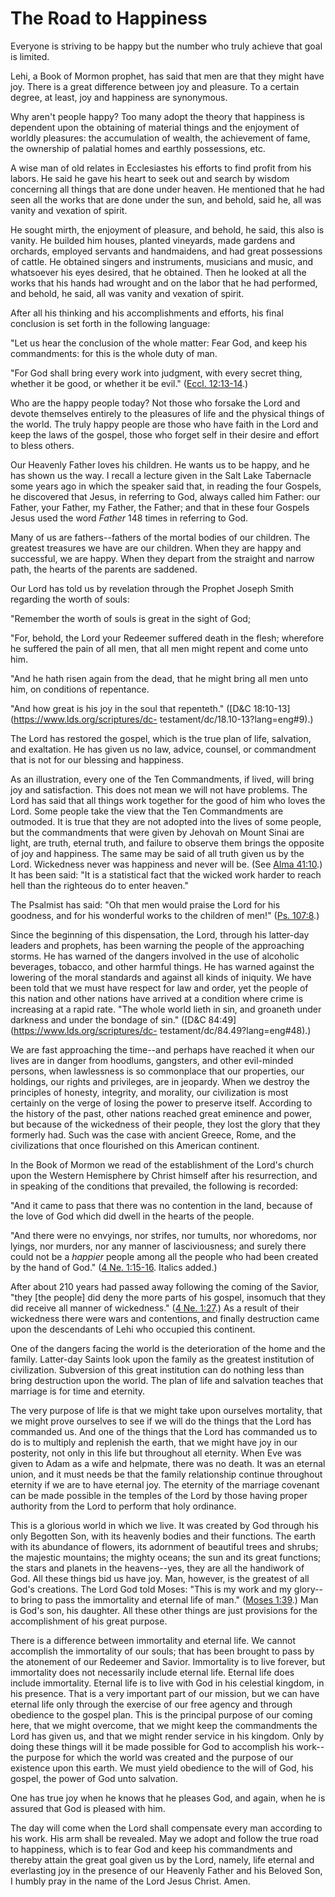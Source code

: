 # The Road to Happiness

Everyone is striving to be happy but the number who truly achieve that goal is
limited.

Lehi, a Book of Mormon prophet, has said that men are that they might have
joy. There is a great difference between joy and pleasure. To a certain
degree, at least, joy and happiness are synonymous.

Why aren't people happy? Too many adopt the theory that happiness is dependent
upon the obtaining of material things and the enjoyment of worldly pleasures:
the accumulation of wealth, the achievement of fame, the ownership of palatial
homes and earthly possessions, etc.

A wise man of old relates in Ecclesiastes his efforts to find profit from his
labors. He said he gave his heart to seek out and search by wisdom concerning
all things that are done under heaven. He mentioned that he had seen all the
works that are done under the sun, and behold, said he, all was vanity and
vexation of spirit.

He sought mirth, the enjoyment of pleasure, and behold, he said, this also is
vanity. He builded him houses, planted vineyards, made gardens and orchards,
employed servants and handmaidens, and had great possessions of cattle. He
obtained singers and instruments, musicians and music, and whatsoever his eyes
desired, that he obtained. Then he looked at all the works that his hands had
wrought and on the labor that he had performed, and behold, he said, all was
vanity and vexation of spirit.

After all his thinking and his accomplishments and efforts, his final
conclusion is set forth in the following language:

"Let us hear the conclusion of the whole matter: Fear God, and keep his
commandments: for this is the whole duty of man.

"For God shall bring every work into judgment, with every secret thing,
whether it be good, or whether it be evil." ([Eccl.
12:13-14](https://www.lds.org/scriptures/ot/eccl/12.13-14?lang=eng#12).)

Who are the happy people today? Not those who forsake the Lord and devote
themselves entirely to the pleasures of life and the physical things of the
world. The truly happy people are those who have faith in the Lord and keep
the laws of the gospel, those who forget self in their desire and effort to
bless others.

Our Heavenly Father loves his children. He wants us to be happy, and he has
shown us the way. I recall a lecture given in the Salt Lake Tabernacle some
years ago in which the speaker said that, in reading the four Gospels, he
discovered that Jesus, in referring to God, always called him Father: our
Father, your Father, my Father, the Father; and that in these four Gospels
Jesus used the word _Father_ 148 times in referring to God.

Many of us are fathers--fathers of the mortal bodies of our children. The
greatest treasures we have are our children. When they are happy and
successful, we are happy. When they depart from the straight and narrow path,
the hearts of the parents are saddened.

Our Lord has told us by revelation through the Prophet Joseph Smith regarding
the worth of souls:

"Remember the worth of souls is great in the sight of God;

"For, behold, the Lord your Redeemer suffered death in the flesh; wherefore he
suffered the pain of all men, that all men might repent and come unto him.

"And he hath risen again from the dead, that he might bring all men unto him,
on conditions of repentance.

"And how great is his joy in the soul that repenteth." ([D&amp;C
18:10-13](https://www.lds.org/scriptures/dc-
testament/dc/18.10-13?lang=eng#9).)

The Lord has restored the gospel, which is the true plan of life, salvation,
and exaltation. He has given us no law, advice, counsel, or commandment that
is not for our blessing and happiness.

As an illustration, every one of the Ten Commandments, if lived, will bring
joy and satisfaction. This does not mean we will not have problems. The Lord
has said that all things work together for the good of him who loves the Lord.
Some people take the view that the Ten Commandments are outmoded. It is true
that they are not adopted into the lives of some people, but the commandments
that were given by Jehovah on Mount Sinai are light, are truth, eternal truth,
and failure to observe them brings the opposite of joy and happiness. The same
may be said of all truth given us by the Lord. Wickedness never was happiness
and never will be. (See [Alma
41:10](https://www.lds.org/scriptures/bofm/alma/41.10?lang=eng#9).) It has
been said: "It is a statistical fact that the wicked work harder to reach hell
than the righteous do to enter heaven."

The Psalmist has said: "Oh that men would praise the Lord for his goodness,
and for his wonderful works to the children of men!" ([Ps.
107:8](https://www.lds.org/scriptures/ot/ps/107.8?lang=eng#7).)

Since the beginning of this dispensation, the Lord, through his latter-day
leaders and prophets, has been warning the people of the approaching storms.
He has warned of the dangers involved in the use of alcoholic beverages,
tobacco, and other harmful things. He has warned against the lowering of the
moral standards and against all kinds of iniquity. We have been told that we
must have respect for law and order, yet the people of this nation and other
nations have arrived at a condition where crime is increasing at a rapid rate.
"The whole world lieth in sin, and groaneth under darkness and under the
bondage of sin." ([D&amp;C 84:49](https://www.lds.org/scriptures/dc-
testament/dc/84.49?lang=eng#48).)

We are fast approaching the time--and perhaps have reached it when our lives
are in danger from hoodlums, gangsters, and other evil-minded persons, when
lawlessness is so commonplace that our properties, our holdings, our rights
and privileges, are in jeopardy. When we destroy the principles of honesty,
integrity, and morality, our civilization is most certainly on the verge of
losing the power to preserve itself. According to the history of the past,
other nations reached great eminence and power, but because of the wickedness
of their people, they lost the glory that they formerly had. Such was the case
with ancient Greece, Rome, and the civilizations that once flourished on this
American continent.

In the Book of Mormon we read of the establishment of the Lord's church upon
the Western Hemisphere by Christ himself after his resurrection, and in
speaking of the conditions that prevailed, the following is recorded:

"And it came to pass that there was no contention in the land, because of the
love of God which did dwell in the hearts of the people.

"And there were no envyings, nor strifes, nor tumults, nor whoredoms, nor
lyings, nor murders, nor any manner of lasciviousness; and surely there could
not be a _happier_ people among all the people who had been created by the
hand of God." ([4 Ne.
1:15-16](https://www.lds.org/scriptures/bofm/4-ne/1.15-16?lang=eng#14).
Italics added.)

After about 210 years had passed away following the coming of the Savior,
"they [the people] did deny the more parts of his gospel, insomuch that they
did receive all manner of wickedness." ([4 Ne.
1:27](https://www.lds.org/scriptures/bofm/4-ne/1.27?lang=eng#26).) As a result
of their wickedness there were wars and contentions, and finally destruction
came upon the descendants of Lehi who occupied this continent.

One of the dangers facing the world is the deterioration of the home and the
family. Latter-day Saints look upon the family as the greatest institution of
civilization. Subversion of this great institution can do nothing less than
bring destruction upon the world. The plan of life and salvation teaches that
marriage is for time and eternity.

The very purpose of life is that we might take upon ourselves mortality, that
we might prove ourselves to see if we will do the things that the Lord has
commanded us. And one of the things that the Lord has commanded us to do is to
multiply and replenish the earth, that we might have joy in our posterity, not
only in this life but throughout all eternity. When Eve was given to Adam as a
wife and helpmate, there was no death. It was an eternal union, and it must
needs be that the family relationship continue throughout eternity if we are
to have eternal joy. The eternity of the marriage covenant can be made
possible in the temples of the Lord by those having proper authority from the
Lord to perform that holy ordinance.

This is a glorious world in which we live. It was created by God through his
only Begotten Son, with its heavenly bodies and their functions. The earth
with its abundance of flowers, its adornment of beautiful trees and shrubs;
the majestic mountains; the mighty oceans; the sun and its great functions;
the stars and planets in the heavens--yes, they are all the handiwork of God.
All these things bid us have joy. Man, however, is the greatest of all God's
creations. The Lord God told Moses: "This is my work and my glory--to bring to
pass the immortality and eternal life of man." ([Moses
1:39](https://www.lds.org/scriptures/pgp/moses/1.39?lang=eng#38).) Man is
God's son, his daughter. All these other things are just provisions for the
accomplishment of his great purpose.

There is a difference between immortality and eternal life. We cannot
accomplish the immortality of our souls; that has been brought to pass by the
atonement of our Redeemer and Savior. Immortality is to live forever, but
immortality does not necessarily include eternal life. Eternal life does
include immortality. Eternal life is to live with God in his celestial
kingdom, in his presence. That is a very important part of our mission, but we
can have eternal life only through the exercise of our free agency and through
obedience to the gospel plan. This is the principal purpose of our coming
here, that we might overcome, that we might keep the commandments the Lord has
given us, and that we might render service in his kingdom. Only by doing these
things will it be made possible for God to accomplish his work--the purpose
for which the world was created and the purpose of our existence upon this
earth. We must yield obedience to the will of God, his gospel, the power of
God unto salvation.

One has true joy when he knows that he pleases God, and again, when he is
assured that God is pleased with him.

The day will come when the Lord shall compensate every man according to his
work. His arm shall be revealed. May we adopt and follow the true road to
happiness, which is to fear God and keep his commandments and thereby attain
the great goal given us by the Lord, namely, life eternal and everlasting joy
in the presence of our Heavenly Father and his Beloved Son, I humbly pray in
the name of the Lord Jesus Christ. Amen.

